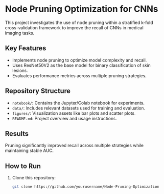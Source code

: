 # Node Pruning Optimization for CNNs

This project investigates the use of node pruning within a stratified k-fold cross-validation framework to improve the recall of CNNs in medical imaging tasks.

## Key Features
- Implements node pruning to optimize model complexity and recall.
- Uses ResNet50V2 as the base model for binary classification of skin lesions.
- Evaluates performance metrics across multiple pruning strategies.

## Repository Structure
- `notebook/`: Contains the Jupyter/Colab notebook for experiments.
- `data/`: Includes relevant datasets used for training and evaluation.
- `figures/`: Visualization assets like bar plots and scatter plots.
- `README.md`: Project overview and usage instructions.

## Results
Pruning significantly improved recall across multiple strategies while maintaining stable AUC.

## How to Run
1. Clone this repository:
   ```bash
   git clone https://github.com/yourusername/Node-Pruning-Optimization.git
